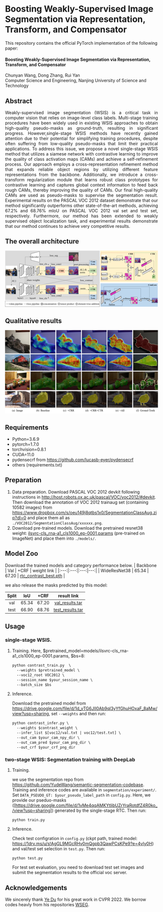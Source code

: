 # Boosting Weakly-Supervised Image Segmentation via Representation, Transform, and Compensator

This repository contains the official PyTorch implementation of the following paper:

#### Boosting Weakly-Supervised Image Segmentation via Representation, Transform, and Compensator 
Chunyan Wang, Dong Zhang, Rui Yan    
Computer Science and Engineering, Nanjing University of Science and Technology

## Abstract 
<p align="justify">
Weakly-supervised image segmentation (WSIS) is a critical task in computer vision that relies on image-level class labels. Multi-stage training procedures have been widely used in existing WSIS approaches to obtain high-quality pseudo-masks as ground-truth, resulting in significant progress. However,single-stage WSIS methods have recently gained attention due to their potential for simplifying training procedures, despite often suffering from low-quality pseudo-masks that limit their practical applications. To address this issue, we propose a novel single-stage WSIS method that utilizes a siamese network with contrastive learning to improve the quality of class activation maps (CAMs) and achieve a self-refinement process. Our approach employs a cross-representation refinement method that expands reliable object regions by utilizing different feature representations from the backbone. Additionally, we introduce a cross-transform regularization module that learns robust class prototypes for contrastive learning and captures global context information to feed back rough CAMs, thereby improving the quality of CAMs. Our final high-quality CAMs are used as pseudo-masks to supervise the segmentation result. Experimental results on the PASCAL VOC 2012 dataset demonstrate that our method significantly outperforms other state-of-the-art methods, achieving 67.2% and 68.76% mIoU on PASCAL VOC 2012 val set and test set, respectively. Furthermore, our method has been extended to weakly supervised object localization task, and experimental results demonstrate that our method continues to achieve very competitive results.

## The overall architecture
<img src="./figures/overview.png" alt="drawing"/><br> 

## Qualitative results
<img src="./figures/fig.png" alt="drawing"/><br>


## Requirements
- Python=3.6.9
- pytorch=1.7.0
- torchvision=0.8.1
- CUDA=11.0
- pydensecrf from https://github.com/lucasb-eyer/pydensecrf
- others (requirements.txt)


## Preparation

1. Data preparation.
   Download PASCAL VOC 2012 devkit following instructions in http://host.robots.ox.ac.uk/pascal/VOC/voc2012/#devkit. 
   Then download the annotation of VOC 2012 trainaug set (containing 10582 images) from https://www.dropbox.com/s/oeu149j8qtbs1x0/SegmentationClassAug.zip?dl=0 and place them all as 
   ```./VOC2012/SegmentationClassAug/xxxxxx.png```. 
2. Download pre-trained models.
   Download the pretrained resnet38 weight: [ilsvrc-cls_rna-a1_cls1000_ep-0001.params](https://drive.google.com/file/d/1W6NJmhu77ZlXidvCEhEj5jHOIHo_oFKe/view?usp=sharing) (pre-trained on ImageNet)  and place them into 
   `./models/`.
   
 

## Model Zoo
   Download the trained models and category performance below.
   | Backbone | Val | +CRF | weight link |
|:---:|:---:|:---:|---:|
| WideResNet38 | 65.34 | 67.20 | [rtc_contrast_best.pth](https://drive.google.com/file/d/1d_vTG6JII0Ab9ql3yYfGhuHOxaF_8aMw/view?usp=sharing) |

we also release the masks predicted by this model:

| Split | IoU | +CRF | result link |
|:---:|:---:|:---:|:---:|
| val | 65.34 | 67.20 | [val_results.tar](https://drive.google.com/file/d/1DX55z_mdTHULE7vM9KVk1uE0x9TY4DwS/view?usp=sharing) | 
| test | 66.90 | 68.76 | [test_results.tar](https://drive.google.com/file/d/15itzd4M6_fEFErpfUIZ_HFxueYQuU_uQ/view?usp=sharing) |



## Usage

### single-stage WSIS.
1. Training. Here, $pretrained_model=models/ilsvrc-cls_rna-a1_cls1000_ep-0001.params, $bs=8:
   ```
   python contrast_train.py  \
     --weights $pretrained_model \
     --voc12_root VOC2012 \
     --session_name $your_session_name \
     --batch_size $bs
   ```

2. Inference.

   Download the pretrained model from https://drive.google.com/file/d/1d_vTG6JII0Ab9ql3yYfGhuHOxaF_8aMw/view?usp=sharing, set ```--weights``` and then run:
   ```
   python contrast_infer.py \
     --weights $contrast_weight \ 
     --infer_list $[voc12/val.txt | voc12/test.txt] \
     --out_cam $your_cam_npy_dir \
     --out_cam_pred $your_cam_png_dir \
     --out_crf $your_crf_png_dir
   ```

<!--3. Evaluation.

   Following SEAM, you can use ```--curve``` to select an optimial background threshold for val set.
   ```
   python eval.py \
     --list VOC2012/ImageSets/Segmentation/$[val.txt] \
     --predict_dir $your_result_dir \
     --gt_dir VOC2012/SegmentationClass \
     --comment $your_comments \
     --type $[npy | png] \
     --curve True
   ```  -->


### two-stage WSIS: Segmentation training with DeepLab
1. Training. 
   
   we use the segmentation repo from https://github.com/YudeWang/semantic-segmentation-codebase. Training and inference codes are available in ```segmentation/experiment/```. Set ```DATA_PSEUDO_GT: $your_pseudo_label_path``` in ```config.py```. Here, we provide our pseduo-masks ([https://drive.google.com/file/d/1vMe4qqAMKYtlibUZrYraRotdfZ4R0ko_/view?usp=sharing]) generated by the single-stage RTC. Then run:
   ```
   python train.py
   ```

2. Inference. 

   Check test configration in ```config.py``` (ckpt path, trained model: https://1drv.ms/u/s!AgGL9MGcRHv0mQgpb3QawPCsKPe9?e=4vly0H) and val/test set selection in ```test.py```.  Then run:
   ```
   python test.py
   ```
   
   For test set evaluation, you need to download test set images and submit the segmentation results to the official voc server.
   

## Acknowledgements
We sincerely thank [Ye Du](https://arxiv.org/abs/2110.07110) for his great work in CVPR 2022. We borrow codes heavly from his repositories [WSEG](https://github.com/usr922/wseg).

<!-- ## Citation
```
@inproceedings{xxx,
  title={Boosting Weakly-Supervised Image Segmentation via Representation, Transform, and Compensator },
  author={Chunyan Wang, Dong Zhang, Rui Yan},
  booktitle={xxx},
  year={2023}
}
``` -->
